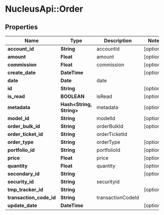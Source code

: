 # NucleusApi::Order

## Properties
Name | Type | Description | Notes
------------ | ------------- | ------------- | -------------
**account_id** | **String** | accountId | [optional] 
**amount** | **Float** | amount | [optional] 
**commission** | **Float** | commission | [optional] 
**create_date** | **DateTime** |  | [optional] 
**date** | **Date** | date | 
**id** | **String** |  | [optional] 
**is_read** | **BOOLEAN** | isRead | [optional] 
**metadata** | **Hash&lt;String, String&gt;** | metadata | [optional] 
**model_id** | **String** | modelId | [optional] 
**order_bulk_id** | **String** | orderBulkId | [optional] 
**order_ticket_id** | **String** | orderTicketId | 
**order_type** | **String** | orderType | [optional] 
**portfolio_id** | **String** | portfolioId | [optional] 
**price** | **Float** | price | [optional] 
**quantity** | **Float** | quantity | [optional] 
**secondary_id** | **String** |  | [optional] 
**security_id** | **String** | securityId | 
**tmp_tracker_id** | **String** |  | [optional] 
**transaction_code_id** | **String** | transactionCodeId | 
**update_date** | **DateTime** |  | [optional] 


